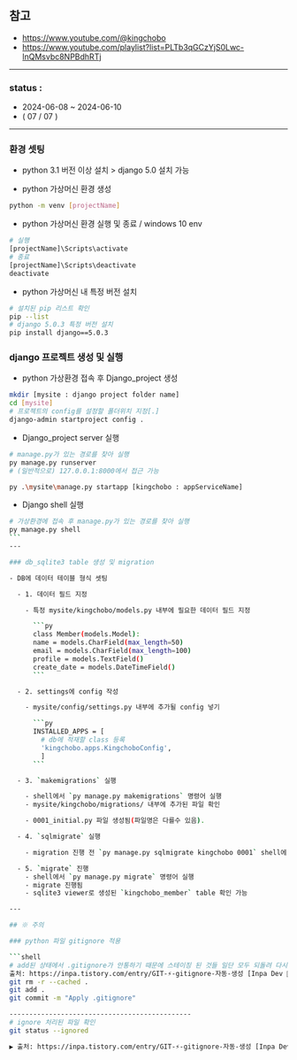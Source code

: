## 참고

- https://www.youtube.com/@kingchobo
- https://www.youtube.com/playlist?list=PLTb3qGCzYjS0Lwc-lnQMsvbc8NPBdhRTj

---

### status :

- 2024-06-08 ~ 2024-06-10
- ( 07 / 07 )

---

### 환경 셋팅

- python 3.1 버전 이상 설치 > django 5.0 설치 가능

- python 가상머신 환경 생성

```sh
python -m venv [projectName]
```

- python 가상머신 환경 실행 및 종료 / windows 10 env

```sh
# 실행
[projectName]\Scripts\activate
# 종료
[projectName]\Scripts\deactivate
deactivate
```

- python 가상머신 내 특정 버전 설치

```sh
# 설치된 pip 리스트 확인
pip --list
# django 5.0.3 특정 버전 설치
pip install django==5.0.3
```

### django 프로젝트 생성 및 실행

- python 가상환경 접속 후 Django_project 생성

```sh
mkdir [mysite : django project folder name]
cd [mysite]
# 프로젝트의 config를 설정할 폴더위치 지정[.]
django-admin startproject config .
```

- Django_project server 실행

```sh
# manage.py가 있는 경로를 찾아 실행
py manage.py runserver
# (일반적으로) 127.0.0.1:8000에서 접근 가능
```

```sh
py .\mysite\manage.py startapp [kingchobo : appServiceName]

```

- Django shell 실행

````sh
# 가상환경에 접속 후 manage.py가 있는 경로를 찾아 실행
py manage.py shell
```
---

### db_sqlite3 table 생성 및 migration

- DB에 데이터 테이블 형식 셋팅

  - 1. 데이터 필드 지정

    - 특정 mysite/kingchobo/models.py 내부에 필요한 데이터 필드 지정

      ```py
      class Member(models.Model):
      name = models.CharField(max_length=50)
      email = models.CharField(max_length=100)
      profile = models.TextField()
      create_date = models.DateTimeField()
      ```

  - 2. settings에 config 작성

    - mysite/config/settings.py 내부에 추가될 config 넣기

      ```py
      INSTALLED_APPS = [
        # db에 적재할 class 등록
        'kingchobo.apps.KingchoboConfig',
        ]
      ```

  - 3. `makemigrations` 실행

    - shell에서 `py manage.py makemigrations` 명령어 실행
    - mysite/kingchobo/migrations/ 내부에 추가된 파일 확인

    - 0001_initial.py 파일 생성됨(파일명은 다를수 있음).

  - 4. `sqlmigrate` 실행

    - migration 진행 전 `py manage.py sqlmigrate kingchobo 0001` shell에 입력하여 migration 진행 전 일어날 현상 확인 가능

  - 5. `migrate` 진행
    - shell에서 `py manage.py migrate` 명령어 실행
    - migrate 진행됨
    - sqlite3 viewer로 생성된 `kingchobo_member` table 확인 가능

---

## ※ 주의

### python 파일 gitignore 적용

```shell
# add된 상태에서 .gitignore가 안통하기 때문에 스테이징 된 것들 일단 모두 되돌려 다시 설정
출처: https://inpa.tistory.com/entry/GIT-⚡️-gitignore-자동-생성 [Inpa Dev 👨‍💻:티스토리]
git rm -r --cached .
git add .
git commit -m "Apply .gitignore"

----------------------------------------------
# ignore 처리된 파일 확인
git status --ignored

▶ 출처: https://inpa.tistory.com/entry/GIT-⚡️-gitignore-자동-생성 [Inpa Dev 👨‍💻:티스토리]`
````
